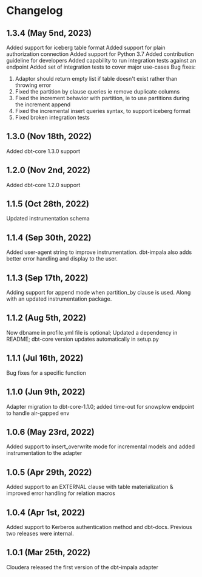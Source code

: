 # Changelog

## 1.3.4 (May 5nd, 2023)
Added support for iceberg table format
Added support for plain authorization connection
Added support for Python 3.7
Added contribution guideline for developers
Added capability to run integration tests against an endpoint
Added set of integration tests to cover major use-cases
Bug fixes:
1. Adaptor should return empty list if table doesn't exist rather than throwing error
2. Fixed the partition by clause queries ie remove duplicate columns
3. Fixed the increment behavior with partition, ie to use partitions during the increment append
4. Fixed the incremental insert queries syntax, to support iceberg format
3. Fixed broken integration tests

## 1.3.0 (Nov 18th, 2022)
Added dbt-core 1.3.0 support

## 1.2.0 (Nov 2nd, 2022)
Added dbt-core 1.2.0 support

## 1.1.5 (Oct 28th, 2022)
Updated instrumentation schema

## 1.1.4 (Sep 30th, 2022)
Added user-agent string to improve instrumentation. dbt-impala also adds better error handling and display to the user.

## 1.1.3 (Sep 17th, 2022)
Adding support for append mode when partition_by clause is used. Along with an updated instrumentation package.

## 1.1.2 (Aug 5th, 2022)  
Now dbname in profile.yml file is optional; Updated a dependency in README; dbt-core version updates automatically in setup.py

## 1.1.1 (Jul 16th, 2022)  
Bug fixes for a specific function

## 1.1.0 (Jun 9th, 2022)  
Adapter migration to dbt-core-1.1.0; added time-out for snowplow endpoint to handle air-gapped env  

## 1.0.6 (May 23rd, 2022)  
Added support to insert_overwrite mode for incremental models and added instrumentation to the adapter

## 1.0.5 (Apr 29th, 2022)  
Added support to an EXTERNAL clause with table materialization & improved error handling for relation macros  

## 1.0.4 (Apr 1st, 2022)  
Added support to Kerberos authentication method and dbt-docs. Previous two releases were internal.

## 1.0.1 (Mar 25th, 2022)  
Cloudera released the first version of the dbt-impala adapter
